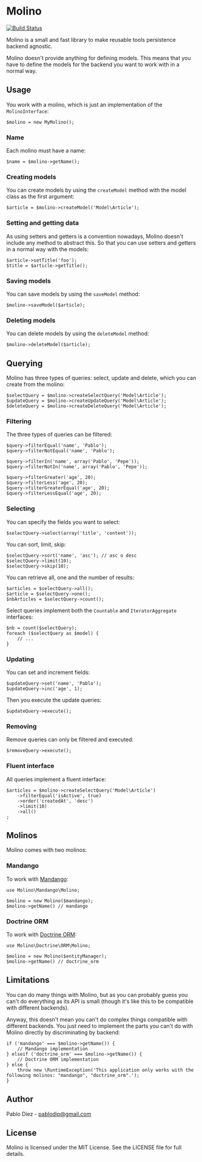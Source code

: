# Molino

[![Build Status](https://secure.travis-ci.org/pablodip/molino.png)](http://travis-ci.org/pablodip/molino)

Molino is a small and fast library to make reusable tools persistence backend agnostic.

Molino doesn't provide anything for defining models. This means that you have to define the models for the backend you want to work with in a normal way.

## Usage

You work with a molino, which is just an implementation of the `MolinoInterface`:

    $molino = new MyMolino();

### Name

Each molino must have a name:

    $name = $molino->getName();

### Creating models

You can create models by using the `createModel` method with the model class as the first argument:

    $article = $molino->createModel('Model\Article');

### Setting and getting data

As using setters and getters is a convention nowadays, Molino doesn't include any method to abstract this. So that you can use setters and getters in a normal way with the models:

    $article->setTitle('foo');
    $title = $article->getTitle();

### Saving models

You can save models by using the `saveModel` method:

    $molino->saveModel($article);

### Deleting models

You can delete models by using the `deleteModel` method:

    $molino->deleteModel($article);

## Querying

Molino has three types of queries: select, update and delete, which you can create from the molino:

    $selectQuery = $molino->createSelectQuery('Model\Article');
    $updateQuery = $molino->createUpdateQuery('Model\Article');
    $deleteQuery = $molino->createDeleteQuery('Model\Article');

### Filtering

The three types of queries can be filtered:

    $query->filterEqual('name', 'Pablo');
    $query->filterNotEqual('name', 'Pablo');

    $query->filterIn('name', array('Pablo', 'Pepe'));
    $query->filterNotIn('name', array('Pablo', 'Pepe'));

    $query->filterGreater('age', 20);
    $query->filterLess('age', 20);
    $query->filterGreaterEqual('age', 20);
    $query->filterLessEqual('age', 20);

### Selecting

You can specify the fields you want to select:

    $selectQuery->select(array('title', 'content'));

You can sort, limit, skip:

    $selectQuery->sort('name', 'asc'); // asc o desc
    $selectQuery->limit(10);
    $selectQuery->skip(10);

You can retrieve all, one and the number of results:

    $articles = $selectQuery->all();
    $article = $selectQuery->one();
    $nbArticles = $selectQuery->count();

Select queries implement both the `Countable` and `IteratorAggregate` interfaces:

    $nb = count($selectQuery);
    foreach ($selectQuery as $model) {
        // ...
    }

### Updating

You can set and increment fields:

    $updateQuery->set('name', 'Pablo');
    $updateQuery->inc('age', 1);


Then you execute the update queries:

    $updateQuery->execute();

### Removing

Remove queries can only be filtered and executed:

    $removeQuery->execute();

### Fluent interface

All queries implement a fluent interface:

    $articles = $molino->createSelectQuery('Model\Article')
        ->filterEqual('isActive', true)
        ->order('createdAt', 'desc')
        ->limit(10)
        ->all()
    ;

## Molinos

Molino comes with two molinos:

### Mandango

To work with [Mandango](http://mandango.org/):

    use Molino\Mandango\Molino;

    $molino = new Molino($mandango);
    $molino->getName() // mandango

### Doctrine ORM

To work with [Doctrine ORM](http://www.doctrine-project.org/projects/orm):

    use Molino\Doctrine\ORM\Molino;

    $molino = new Molino($entityManager);
    $molino->getName() // doctrine_orm

## Limitations

You can do many things with Molino, but as you can probably guess you can't do everything as its API is small (though it's like this to be compatible with different backends).

Anyway, this doesn't mean you can't do complex things compatible with different backends. You just need to implement the parts you can't do with Molino directly by discriminating by backend:

    if ('mandango' === $molino->getName()) {
        // Mandango implementation
    } elseif ('doctrine_orm' === $molino->getName()) {
        // Doctrine ORM implementation
    } else {
        throw new \RuntimeException('This application only works with the following molinos: "mandango", "doctrine_orm".');
    }

## Author

Pablo Díez - <pablodip@gmail.com>

## License

Molino is licensed under the MIT License. See the LICENSE file for full details.
